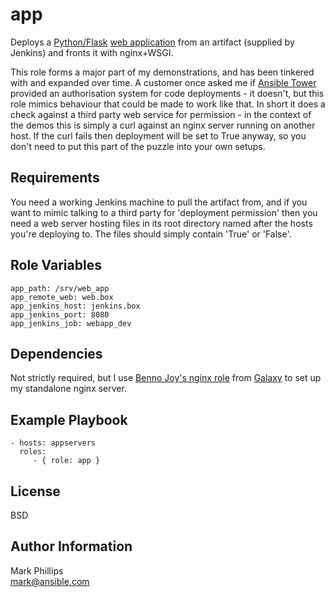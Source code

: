 app
===

Deploys a [Python/Flask](http://flask.pocoo.org) [web application](https://github.com/phips/flask_app) from an artifact (supplied by Jenkins) and fronts it with nginx+WSGI.

This role forms a major part of my demonstrations, and has been tinkered with and expanded over time. A customer once asked me if [Ansible Tower](ansible.com/tower) provided an authorisation system for code deployments - it doesn't, but this role mimics behaviour that could be made to work like that. In short it does a check against a third party web service for permission - in the context of the demos this is simply a curl against an nginx server running on another host. If the curl fails then deployment will be set to True anyway, so you don't need to put this part of the puzzle into your own setups.

Requirements
------------

You need a working Jenkins machine to pull the artifact from, and if you want to mimic talking to a third party for 'deployment permission' then you need a web server hosting files in its root directory named after the hosts you're deploying to. The files should simply contain 'True' or 'False'.

Role Variables
--------------

    app_path: /srv/web_app
    app_remote_web: web.box
    app_jenkins_host: jenkins.box
    app_jenkins_port: 8080
    app_jenkins_job: webapp_dev


Dependencies
------------

Not strictly required, but I use [Benno Joy's nginx role](https://galaxy.ansible.com/bennojoy/nginx/) from [Galaxy](galaxy.ansible.com) to set up my standalone nginx server.

Example Playbook
----------------

    - hosts: appservers
      roles:
         - { role: app }

License
-------

BSD

Author Information
------------------

Mark Phillips  
<mark@ansible.com>

